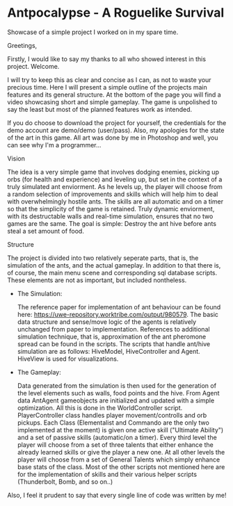# Antpocalypse - A Roguelike Survival
Showcase of a simple project I worked on in my spare time.

Greetings,

Firstly, I would like to say my thanks to all who showed interest in this project. Welcome.

I will try to keep this as clear and concise as I can, as not to waste your precious time. Here I will present a simple outline of the projects main features and its general structure. At the bottom of the page you will find a video showcasing short and simple gameplay. The game is unpolished to say the least but most of the planned features work as intended.

If you do choose to download the project for yourself, the credentials for the demo account are demo/demo (user/pass). Also, my apologies for the state of the art in this game. All art was done by me in Photoshop and well, you can see why I'm a programmer...

Vision

  The idea is a very simple game that involves dodging enemies, picking up orbs (for health and experience) and leveling up, but set in the context of a truly simulated ant enviorment. As he levels up, the player will choose from a random selection of improvements and skills which will help him to deal with overwhelmingly hostile ants. The skills are all automatic and on a timer so that the simplicity of the game is retained. Truly dynamic enviorment, with its destructable walls and real-time simulation, ensures that no two games are the same. 
  The goal is simple: Destroy the ant hive before ants steal a set amount of food. 
 
Structure

  The project is divided into two relatively seperate parts, that is, the simulation of the ants, and the actual gameplay. In addition to that there is, of course, the main menu scene and corresponding sql database scripts. These elements are not as important, but included nontheless.
  
  
  - The Simulation:
   
  	The reference paper for implementation of ant behaviour can be found here: https://uwe-repository.worktribe.com/output/980579.
  	The basic data structure and sense/move logic of the agents is relatively unchanged from paper to implementation.
  	References to additional simulation technique, that is, approximation of the ant pheromone spread can be found in the scripts.
  	The scripts that handle ant/hive simulation are as follows: HiveModel, HiveController and Agent. HiveView is used for visualizations.
        
   - The Gameplay:
   
        Data generated from the simulation is then used for the generation of the level elements such as walls, food points and the hive. 
        From Agent data AntAgent gameobjects are initialized and updated with a simple optimization. All this is done in the WorldController script.
        PlayerController class handles player movement/controlls and orb pickups.
        Each Class (Elementalist and Commando are the only two implemented at the moment) is given one active skill ("Ultimate Ability") and a set of passive skills (automatic/on a timer).
        Every third level the player will choose from a set of three talents that either enhance the already learned skills or give the player a new one. 
        At all other levels the player will choose from a set of General Talents which simply enhance base stats of the class.
        Most of the other scripts not mentioned here are for the implementation of skills and their various helper scripts (Thunderbolt, Bomb, and so on..)
    
  Also, I feel it prudent to say that every single line of code was written by me!


